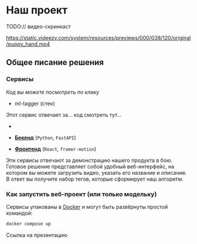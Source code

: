 # Наш проект

TODO:// видео-скринкаст

https://static.videezy.com/system/resources/previews/000/038/120/original/puppy_hand.mp4

## Общее писание решения

<!-- возможно тизер -->

### Сервисы

_Код вы можете посмотреть по клику_

-   ml-tagger (стек)

Этот сервис отвечает за... код смотреть тут...

-

-   [**Бекенд**](https://github.com/noname-to/rutube-hacks-ai-web-monorepo/tree/main/apps/backend) (`Python`, `FastAPI`)
-   [**Фронтенд**](https://github.com/noname-to/rutube-hacks-ai-web-monorepo/tree/main/apps/client) (`React`, `framer-motion`)

Эти сервисы отвечают за демонстрацию нашего продукта в бою. Готовое решение представляет собой удобный веб-интерфейс, на котором вы можете загрузить видео, указать его название и описание. В ответ вы получите набор тегов, которые сформирует наш алгоритм.

### Как запустить веб-проект (или только модельку)

Сервисы упакованы в [Docker](https://docs.docker.com/) и могут быть развёрнуты простой командой:

```sh
docker compose up
```

Ссылка на презентацию
